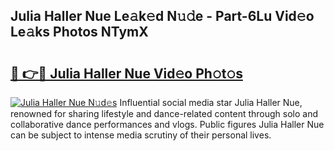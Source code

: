 ## Julia Haller Nue Le𝚊k𝚎d N𝚞𝚍e - Part-6Lu Vid𝚎o Le𝚊ks Photos NTymX

# <h2><a href="http://fb6kfd.evod.top/?m=Julia+Haller+Nue">🔗 👉🔴 Julia Haller Nue Vid𝚎o Ph𝚘t𝚘s</a></h2>

[![Julia Haller Nue N𝚞d𝚎s](https://i.imgur.com/8V9OHl7.gif)](http://fb6kfd.evod.top/?m=Julia+Haller+Nue)
Influential social media star Julia Haller Nue, renowned for sharing lifestyle and dance-related content through solo and collaborative dance performances and vlogs. Public figures Julia Haller Nue can be subject to intense media scrutiny of their personal lives. 
